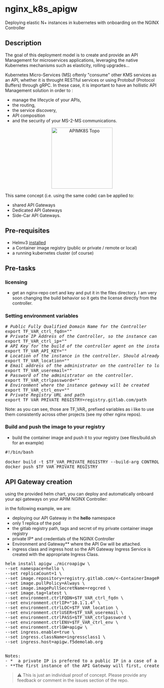 # nginx_k8s_apigw
Deploying elastic N+ instances in kubernetes with onboarding on the NGINX Controller


## Description
The goal of this deployment model is to create and provide an API Management for microservices applications, leveraging the native Kubernetes mechanisms such as elasticity, rolling upgrades...

Kubernetes Micro-Services (MS) oftenly "consume" other KMS services as an API, whether it is throught RESTful services or using Protobuf (Protocol Buffers) through gRPC. In these case, it is important to have an hollistic API Management solution in order to :
- manage the lifecycle of your APIs, 
- the routing, 
- the service discovery, 
- API composition
- and the security of your MS-2-MS communications. 

<p align="center">
	<img width="200" src="https://github.com/fchmainy/nginx_k8s_apigw/raw/main/docs/images/topology.png" alt="APIMK8S Topo">
</p>

This same concept (i.e. using the same code) can be applied to:
- shared API Gateways
- Dedicated API Gateways
- Side-Car API Gateways.


## Pre-requisites
- Helmv3 [installed](https://helm.sh/docs/intro/install/)
- a Container image registry (public or private / remote or local)
- a running kubernetes cluster (of course)

## Pre-tasks
### licensing
- get an nginx-repo cert and key and put it in the files directory.
I am very soon changing the build behavior so it gets the license directly from the controller.

### Setting environment variables
<pre>
<i># Public Fully Qualified Domain Name for the Controller</i>
export TF_VAR_ctrl_fqdn=""
<i># Private IP Address of the Controller, so the instance can communicate locally</i>
export TF_VAR_ctrl_ip=""
<i># API Key for the build of the controller agent on the instance</i>
export TF_VAR_API_KEY=""
<i># Location of the instance in the controller. Should already be created.</i>
export TF_VAR_location=""
<i># Email address of the administrator on the controller to log in to the controller (used for the API)</i>
export TF_VAR_useremail=""
<i># Password of the administrator on the controller.</i>
export TF_VAR_ctrlpassword=""
<i># Environment where the instance gateway will be created</i>
export TF_VAR_ctrl_env=""
<i># Private Registry URL and path</i>
export TF_VAR_PRIVATE_REGISTRY=registry.gitlab.com/path
</pre>

Note: as you can see, those are TF_VAR_ prefixed variables as i like to use them consistently across other projects (see my other nginx repos).

### Build and push the image to your registry
- build the container image and push it to your registry (see files/build.sh for an example)

<pre>
#!/bin/bash

docker build -t $TF_VAR_PRIVATE_REGISTRY --build-arg CONTROLLER_IP=$TF_VAR_ctrl_ip --build-arg CONTROLLER_URL=https://$TF_VAR_ctrl_fqdn --build-arg API_KEY=$TF_VAR_API_KEY --build-arg STORE_UUID=True --build-arg LOCATION=$TF_VAR_LOCATION .
docker push $TF_VAR_PRIVATE_REGISTRY 
</pre>

## API Gateway creation
using the provided helm chart, you can deploy and automatically onboard your api gateways on your APIM NGINX Controller:

in the following example, we are:
- deploying our API Gateway in the **hello** namespace
- only 1 replica of the pod
- the gitlab registry path, tags and secret of my private container image registry
- private IP\* and credentials of the NGINX Controller
- Environment and Gateway\*\* where the API Gw will be attached.
- ingress class and ingress host so the API Gateway Ingress Service is created with the appropriate Ingress Class.

<pre>
helm install apigw ./microapigw \
--set namespace=hello \
--set replicaCount=1 \
--set image.repository=registry.gitlab.com/<-ContainerImageRegistryPath->/apigw \
--set image.pullPolicy=Always \
--set image.imagePullSecretName=regcred \
--set image.tag=latest \
--set environment.ctrlFQDN=$TF_VAR_ctrl_fqdn \
--set environment.ctrlIP="10.1.1.4" \
--set environment.ctrlLOC=$TF_VAR_location \
--set environment.ctrlUSER=$TF_VAR_useremail \
--set environment.ctrlPASS=$TF_VAR_ctrlpassword \
--set environment.ctrlENV=$TF_VAR_ctrl_env \
--set environment.ctrlGW=apigw \
--set ingress.enable=true \
--set ingress.className=ingressclass1 \
--set ingress.host=apigw.f5demolab.org 

</pre>

<pre>
Notes:
- *  a private IP is prefered to a public IP in a case of a public cloud as the agent controller install script will try to join the controller publicly known FQDN, so in a case of a public cloud deployment you will have to deal with security concerns by leaving your private realm, getting back through your Internet gateway and pass all the potential Security Groups and ACL checks.
- **The first instance of the API Gateway will first, create the instance in the infrastructure list, then create the **service environment** and the **service gateway**  on the controller. Any new instances created from a **scaling out** events, will only join the existing environment and gateway and pull the latest working configuration.
</pre>



> :warning: This is just an individual proof of concept. Please provide any feedback or comment in the issues section of the repo.
